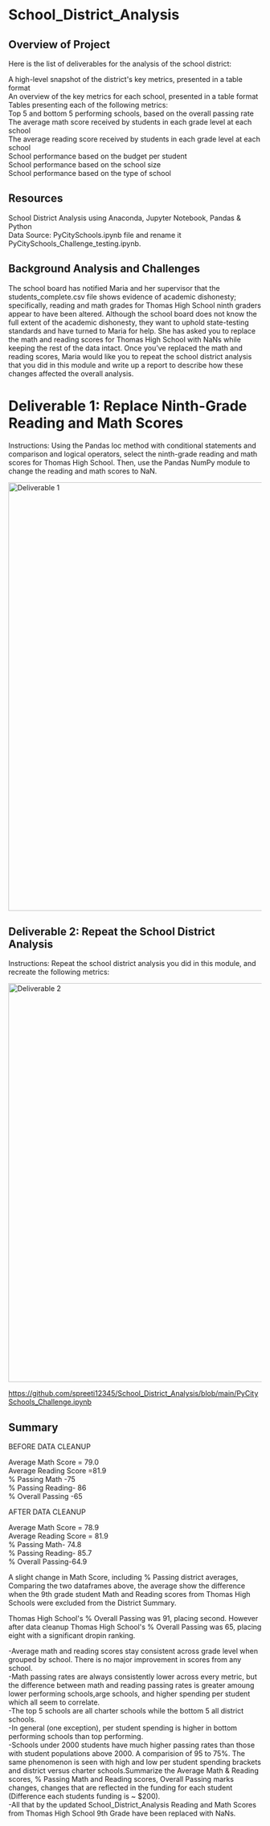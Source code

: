 # School_District_Analysis</br>


## Overview of Project
Here is the list of deliverables for the analysis of the school district:</br>

A high-level snapshot of the district's key metrics, presented in a table format</br>
An overview of the key metrics for each school, presented in a table format</br>
Tables presenting each of the following metrics:</br>
Top 5 and bottom 5 performing schools, based on the overall passing rate</br>
The average math score received by students in each grade level at each school</br>
The average reading score received by students in each grade level at each school</br>
School performance based on the budget per student</br>
School performance based on the school size</br>
School performance based on the type of school </br>

## Resources
School District Analysis using Anaconda, Jupyter Notebook, Pandas & Python</br>
Data Source: PyCitySchools.ipynb file and rename it PyCitySchools_Challenge_testing.ipynb.</br>


## Background Analysis and Challenges
The school board has notified Maria and her supervisor that the students_complete.csv file shows evidence of academic dishonesty; specifically, reading and math grades for Thomas High School ninth graders appear to have been altered. Although the school board does not know the full extent of the academic dishonesty, they want to uphold state-testing standards and have turned to Maria for help. She has asked you to replace the math and reading scores for Thomas High School with NaNs while keeping the rest of the data intact. Once you’ve replaced the math and reading scores, Maria would like you to repeat the school district analysis that you did in this module and write up a report to describe how these changes affected the overall analysis.


# Deliverable 1: Replace Ninth-Grade Reading and Math Scores
Instructions: Using the Pandas loc method with conditional statements and comparison and logical operators, select the ninth-grade reading and math scores for Thomas High School. Then, use the Pandas NumPy module to change the reading and math scores to NaN.</br>

<img width="853" alt="Deliverable 1" src="https://user-images.githubusercontent.com/74282781/117086579-c6fd6580-ad01-11eb-8764-840ecb95384b.png">

## Deliverable 2: Repeat the School District Analysis
Instructions: Repeat the school district analysis you did in this module, and recreate the following metrics:</br>

<img width="794" alt="Deliverable 2" src="https://user-images.githubusercontent.com/74282781/117086599-ded4e980-ad01-11eb-941d-6c78d417d5c7.png"> </br>

https://github.com/spreeti12345/School_District_Analysis/blob/main/PyCitySchools_Challenge.ipynb </br>


## Summary 

BEFORE DATA CLEANUP</br>

Average Math Score = 79.0</br>
Average Reading Score =81.9</br>
% Passing Math -75</br>
% Passing Reading- 86</br>
% Overall Passing -65</br>

AFTER DATA CLEANUP</br>

Average Math Score = 78.9</br>
Average Reading Score = 81.9</br>
% Passing Math- 74.8</br>
% Passing Reading- 85.7</br>
% Overall Passing-64.9</br>

A slight change in Math Score, including % Passing district averages, Comparing the two dataframes above, the average show the difference when the 9th grade student Math and Reading scores from Thomas High Schools were excluded from the District Summary.</br>

Thomas High School's % Overall Passing was 91, placing second. However after data cleanup Thomas High School's % Overall Passing was 65, placing eight with a significant dropin ranking. </br>


-Average math and reading scores stay consistent across grade level when grouped by school. There is no major improvement in scores from any school.</br>
-Math passing rates are always consistently lower across every metric, but the difference between math and reading passing rates is greater amoung lower performing schools,arge schools, and higher spending per student which all seem to correlate.</br>
-The top 5 schools are all charter schools while the bottom 5 all district schools.</br>
-In general (one exception), per student spending is higher in bottom performing schools than top performing.</br>
-Schools under 2000 students have much higher passing rates than those with student populations above 2000. A comparision of 95 to 75%. The same phenomenon is seen with high and low per student spending brackets and district versus charter schools.Summarize the Average Math & Reading scores, % Passing Math and Reading scores, Overall Passing marks changes, changes that are reflected in the funding for each student (Difference each students funding is ~ $200).</br>
-All that by the updated School_District_Analysis Reading and Math Scores from Thomas High School 9th Grade have been replaced with NaNs.</br>
